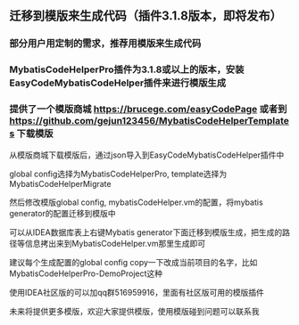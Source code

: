 ## 迁移到模版来生成代码（插件3.1.8版本，即将发布）

### 部分用户用定制的需求，推荐用模版来生成代码

### MybatisCodeHelperPro插件为3.1.8或以上的版本，安装EasyCodeMybatisCodeHelper插件来进行模版生成

### 提供了一个模版商城 https://brucege.com/easyCodePage 或者到 https://github.com/gejun123456/MybatisCodeHelperTemplates 下载模版

从模版商城下载模版后，通过json导入到EasyCodeMybatisCodeHelper插件中  

global config选择为MybatisCodeHelperPro, template选择为MybatisCodeHelperMigrate

然后修改模版global config, mybatisCodeHelper.vm的配置，将mybatis generator的配置迁移到模版中

可以从IDEA数据库表上右键Mybatis generator下面迁移到模版生成，把生成的路径等信息拷出来到MybatisCodeHelper.vm那里生成即可

建议每个生成配置的global config copy一下改成当前项目的名字，比如MybatisCodeHelperPro-DemoProject这种

使用IDEA社区版的可以加qq群516959916，里面有社区版可用的模版插件

未来将提供更多模版，欢迎大家提供模版，使用模版碰到问题可以联系我



